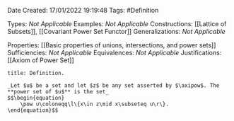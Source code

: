 <div class="topSpace"></div>

Date Created: 17/01/2022 19:19:48
Tags: #Definition

Types: _Not Applicable_
Examples: _Not Applicable_ 
Constructions: [[Lattice of Subsets]], [[Covariant Power Set Functor]]
Generalizations: _Not Applicable_

Properties: [[Basic properties of unions, intersections, and power sets]]
Sufficiencies: _Not Applicable_
Equivalences: _Not Applicable_
Justifications: [[Axiom of Power Set]]

``` ad-Definition
title: Definition.

_Let $u$ be a set and let $z$ be any set asserted by $\axipow$. The **power set of $u$** is the set_
$$\begin{equation}
    \pow u\coloneqq\l\{x\in z\mid x\subseteq u\r\}.
\end{equation}$$

```

